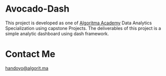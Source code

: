 # Avocado-Dash
This project is developed as one of [Algoritma Academy](https://algorit.ma/) Data Analytics Specialization using capstone Projects. The deliverables of this project is a simple analytic dashboard using dash framework.

# Contact Me

handoyo@algorit.ma
